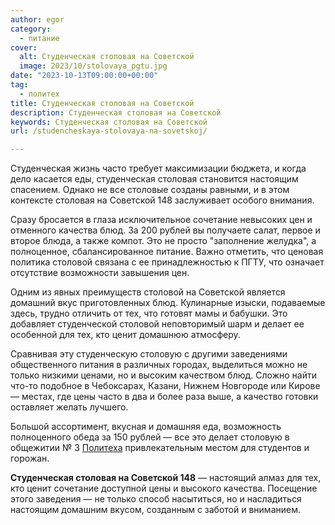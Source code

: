 ```yaml
---
author: egor
category:
  - питание
cover:
  alt: Студенческая столовая на Советской
  image: 2023/10/stolovaya_pgtu.jpg
date: "2023-10-13T09:00:00+00:00"
tag:
  - политех
title: Студенческая столовая на Советской
description: Студенческая столовая на Советской
keywords: Студенческая столовая на Советской
url: /studencheskaya-stolovaya-na-sovetskoj/

---
```

Студенческая жизнь часто требует максимизации бюджета, и когда дело касается еды, студенческая столовая становится настоящим спасением. Однако не все столовые созданы равными, и в этом контексте столовая на Советской 148 заслуживает особого внимания.

Сразу бросается в глаза исключительное сочетание невысоких цен и отменного качества блюд. За 200 рублей вы получаете салат, первое и второе блюда, а также компот. Это не просто "заполнение желудка", а полноценное, сбалансированное питание. Важно отметить, что ценовая политика столовой связана с ее принадлежностью к ПГТУ, что означает отсутствие возможности завышения цен.

Одним из явных преимуществ столовой на Советской является домашний вкус приготовленных блюд. Кулинарные изыски, подаваемые здесь, трудно отличить от тех, что готовят мамы и бабушки. Это добавляет студенческой столовой неповторимый шарм и делает ее особенной для тех, кто ценит домашнюю атмосферу.

Сравнивая эту студенческую столовую с другими заведениями общественного питания в различных городах, выделиться можно не только низкими ценами, но и высоким качеством блюд. Сложно найти что-то подобное в Чебоксарах, Казани, Нижнем Новгороде или Кирове — местах, где цены часто в два и более раза выше, а качество готовки оставляет желать лучшего.

Большой ассортимент, вкусная и домашняя еда, возможность полноценного обеда за 150 рублей — все это делает столовую в общежитии № 3 [Политеха](/povolzhskij-gosudarstvennyj-tehnologicheskij-universitet-v-joshkar-ole/) привлекательным местом для студентов и горожан.

**Студенческая столовая на Советской 148** — настоящий алмаз для тех, кто ценит сочетание доступной цены и высокого качества. Посещение этого заведения — не только способ насытиться, но и насладиться настоящим домашним вкусом, созданным с заботой и вниманием.
